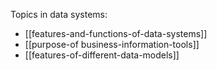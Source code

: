 Topics in data systems:
- [[features-and-functions-of-data-systems]]
- [[purpose-of business-information-tools]]
- [[features-of-different-data-models]]